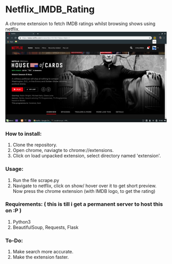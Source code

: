 # Netflix_IMDB_Rating
A chrome extension to fetch IMDB ratings whilst browsing shows using netflix.
![screenshot](screenshot.png)
### How to install: 
1) Clone the repository.
2) Open chrome, naviagte to chrome://extensions.
3) Click on load unpacked extension, select directory named 'extension'.
### Usage:
1) Run the file scrape.py
2) Navigate to netflix, click on show/ hover over it to get short preview.
Now press the chrome extension (with IMDB logo, to get the rating)
### Requirements: ( this is till i get a permanent server to host this on :P )
1) Python3 <br>
2) BeautifulSoup, Requests, Flask
### To-Do:
1) Make search more accurate.
2) Make the extension faster. 

